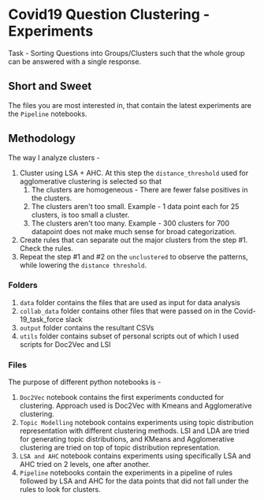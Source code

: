 # Covid19 Question Clustering - Experiments

Task - Sorting Questions into Groups/Clusters such that the whole group can be answered with a single response.

## Short and Sweet
The files you are most interested in, that contain the latest experiments are the `Pipeline` notebooks. 

## Methodology
The way I analyze clusters - 
1. Cluster using LSA + AHC. At this step the `distance_threshold` used for agglomerative clustering is selected so that
    1. The clusters are homogeneous - There are fewer false positives in the clusters.
    1. The clusters aren't too small. Example - 1 data point each for 25 clusters, is too small a cluster.
    1. The clusters aren't too many. Example - 300 clusters for 700 datapoint does not make much sense for broad categorization.
1. Create rules that can separate out the major clusters from the step #1. Check the rules.  
1. Repeat the step #1 and #2 on the `unclustered` to observe the patterns, while lowering the `distance threshold`.

### Folders
1. `data` folder contains the files that are used as input for data analysis
1. `collab_data` folder contains other files that were passed on in the Covid-19_task_force slack
1. `output` folder contains the resultant CSVs
1. `utils` folder contains subset of personal scripts out of which I used scripts for Doc2Vec and LSI

### Files
The purpose of different python notebooks is - 
1. `Doc2Vec` notebook contains the first experiments conducted for clustering. Approach used is Doc2Vec with Kmeans and Agglomerative clustering.
1. `Topic Modelling` notebook contains experiments using topic distribution representation with different clustering methods. LSI and LDA are tried for generating topic distributions, and KMeans and Agglomerative clustering are tried on top of topic distribution representation.
1. `LSA and AHC` notebook contains experiments using specifically LSA and AHC tried on 2 levels, one after another.
1. `Pipeline` notebooks contain the experiments in a pipeline of rules followed by LSA and AHC for the data points that did not fall under the rules to look for clusters.
